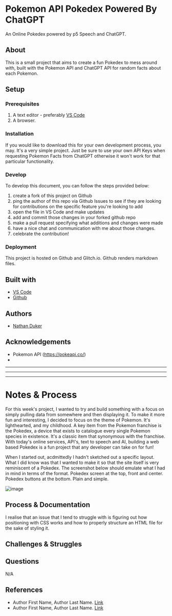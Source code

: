 <!-- Every README should start with an H1 -->
# Pokemon API Pokedex Powered By ChatGPT
<!-- A one sentence description of the project or assignment -->
An Online Pokedex powered by p5 Speech and ChatGPT.


<!-- It is good practice to add an about or summary -->
## About

This is a small project that aims to create a fun Pokedex to mess around with, built with the Pokemon API and ChatGPT API for random facts about each Pokemon. 


<!-- It is essential to describe how to set up your project -->
## Setup

<!-- Any knowledge or tools you will need before hand -->
### Prerequisites

1. A text editor - preferably [VS Code](https://code.visualstudio.com/)
2. A browser. 

<!-- any installation needs should be defined -->
### Installation

If you would like to download this for your own development process, you may. It's a very simple project. Just be sure to use your own API Keys when requesting Pokemon Facts from ChatGPT otherwise it won't work for that particular
functionality. 

<!-- Write instructions on how to start working on your project -->
### Develop

To develop this document, you can follow the steps provided below:
1. create a fork of this project on Github
2. ping the author of this repo via Github Issues to see if they are looking for contributions on the specific feature you're looking to add
3. open the file in VS Code and make updates 
4. add and commit those changes in your forked github repo
5. make a pull request specifying what additions and changes were made
6. have a nice chat and communication with me about those changes. 
7. celebrate the contribution! 

<!-- Notes about the deployment -->
### Deployment

This project is hosted on Github and Glitch.io. Github renders markdown files.

## Built with

* [VS Code](https://code.visualstudio.com/)
* [Github](https://github.com)

## Authors

* [Nathan Duker](https:nathanduker.artstation.com)

<!-- thank and reference all the things that made your project happen -->
## Acknowledgements

* Pokemon API (https://pokeapi.co/)
* 

***
***
***

<!-- For your assignments you might consider  -->
# Notes & Process

<!-- How you built this project - Include images, gifs, and notes here -->

For this week's project, I wanted to try and build something with a focus on simply pulling data from somewhere and then displaying it. To make it more fun and interesting, I decided to focus on the theme of Pokemon. It's lighthearted, and my childhood. A key item from the Pokemon franchise is the Pokedex, a device that exists to catalogue every single Pokemon species in existence. It's a classic item that synonymous with the franchise. With today's online services, API's, text to speech and AI, building a web based Pokedex is a fun project that any developer can take on for fun!

When I started out, acdmittedly I hadn't sketched out a specific layout. What I did know was that I wanted to make it so that the site itself is very reminiscent of a Pokedex. The screenshot below should emulate what I had in mind in terms of the format. Pokedex screen at the top, front and center. Pokedex buttons at the bottom. Plain and simple. 

![image](https://github.com/nathanduker/Assignment3/assets/157427640/bbb4428d-d59c-49c3-b3bc-966f0ea098ec)


## Process & Documentation

<!-- Any specific challenges or struggles documented -->
I realise that an issue that I tend to struggle with is figuring out how positioning with CSS works and how to properly structure an HTML file for the sake of styling it. 
## Challenges & Struggles

<!-- Any questions you have -->
## Questions

<!-- References for resources and inspiration -->
N/A
## References

* Author First Name, Author Last Name. [Link]()
* Author First Name, Author Last Name. [Link]()
